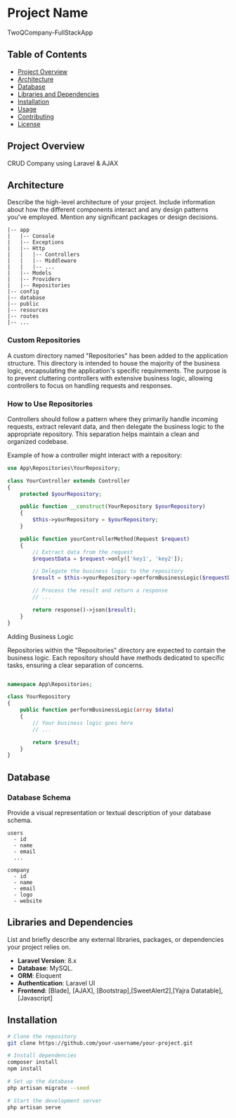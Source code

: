 # Project Name

TwoQCompany-FullStackApp

## Table of Contents

- [Project Overview](#project-overview)
- [Architecture](#architecture)
- [Database](#database)
- [Libraries and Dependencies](#libraries-and-dependencies)
- [Installation](#installation)
- [Usage](#usage)
- [Contributing](#contributing)
- [License](#license)

## Project Overview

CRUD Company using Laravel & AJAX

## Architecture

Describe the high-level architecture of your project. Include information about how the different components interact and any design patterns you've employed. Mention any significant packages or design decisions.

```plaintext
|-- app
|   |-- Console
|   |-- Exceptions
|   |-- Http
|   |   |-- Controllers
|   |   |-- Middleware
|   |   |-- ...
|   |-- Models
|   |-- Providers
|   |-- Repositories
|-- config
|-- database
|-- public
|-- resources
|-- routes
|-- ...
```

### Custom Repositories

A custom directory named "Repositories" has been added to the application structure. This directory is intended to house the majority of the business logic, encapsulating the application's specific requirements. The purpose is to prevent cluttering controllers with extensive business logic, allowing controllers to focus on handling requests and responses.

### How to Use Repositories


Controllers should follow a pattern where they primarily handle incoming requests, extract relevant data, and then delegate the business logic to the appropriate repository. This separation helps maintain a clean and organized codebase.

Example of how a controller might interact with a repository:


```php
use App\Repositories\YourRepository;

class YourController extends Controller
{
    protected $yourRepository;

    public function __construct(YourRepository $yourRepository)
    {
        $this->yourRepository = $yourRepository;
    }

    public function yourControllerMethod(Request $request)
    {
        // Extract data from the request
        $requestData = $request->only(['key1', 'key2']);

        // Delegate the business logic to the repository
        $result = $this->yourRepository->performBusinessLogic($requestData);

        // Process the result and return a response
        // ...

        return response()->json($result);
    }
}
```

Adding Business Logic

Repositories within the "Repositories" directory are expected to contain the business logic. Each repository should have methods dedicated to specific tasks, ensuring a clear separation of concerns.

```php

namespace App\Repositories;

class YourRepository
{
    public function performBusinessLogic(array $data)
    {
        // Your business logic goes here
        // ...

        return $result;
    }
}
```

## Database

### Database Schema

Provide a visual representation or textual description of your database schema.

```plaintext
users
  - id
  - name
  - email
  ...

company
  - id
  - name
  - email
  - logo
  - website
```

## Libraries and Dependencies

List and briefly describe any external libraries, packages, or dependencies your project relies on.

- **Laravel Version**: 8.x
- **Database**: MySQL.
- **ORM**: Eloquent
- **Authentication**: Laravel UI
- **Frontend**: [Blade], [AJAX], [Bootstrap],[SweetAlert2],[Yajra Datatable], [Javascript]

## Installation

```bash
# Clone the repository
git clone https://github.com/your-username/your-project.git

# Install dependencies
composer install
npm install

# Set up the database
php artisan migrate --seed

# Start the development server
php artisan serve
```
